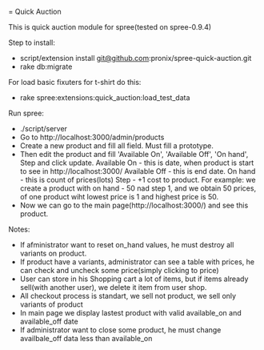 = Quick Auction

This is quick auction module for spree(tested on spree-0.9.4)

Step to install:
* script/extension install git@github.com:pronix/spree-quick-auction.git
* rake db:migrate

For load basic fixuters for t-shirt do this:
* rake spree:extensions:quick_auction:load_test_data

Run spree:
* ./script/server
* Go to http://localhost:3000/admin/products 
* Create a new product and fill all field. Must fill a prototype.
* Then edit the product and fill 'Available On', 'Available Off', 'On hand',
  Step and click update.
  Available On - this is date, when product is start to see in http://localhost:3000/
  Available Off - this is end date.
  On hand - this is count of prices(lots)
  Step - +1 cost to product.
  For example: we create a product with on hand - 50 nad step 1, and we obtain 50 prices,
  of one product wiht lowest price is 1 and highest price is 50.
* Now we can go to the main page(http://localhost:3000/) and see this product.

Notes:
* If afministrator want to reset on_hand values, he must destroy all variants on product.
* If product have a variants, administrator can see a table with prices, he can check and
  uncheck some price(simply clicking to price)
* User can store in his Shopping cart a lot of items, but if items already sell(with another user), we delete it item
  from user shop.
* All checkout process is standart, we sell not product, we sell only variants of product
* In main page we display lastest product with valid available_on and available_off date
* If administrator want to close some product, he must change availbale_off data less than available_on

